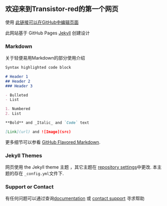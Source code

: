 ## 欢迎来到Transistor-red的第一个网页

使用 [此链接可以在GitHub中编辑页面](https://github.com/Transistor-red/Transistor.github.io/edit/master/README.md)

此网站基于 GitHub Pages [Jekyll](https://jekyllrb.com/) 创建设计

### Markdown

关于轻便易用Markdown的部分使用介绍 

```markdown
Syntax highlighted code block

# Header 1
## Header 2
### Header 3

- Bulleted
- List

1. Numbered
2. List

**Bold** and _Italic_ and `Code` text

[Link](url) and ![Image](src)
```

更多细节可以参看 [GitHub Flavored Markdown](https://guides.github.com/features/mastering-markdown/).

### Jekyll Themes

网页使用 the Jekyll theme 主题 ，其它主题在 [repository settings](https://github.com/Transistor-red/Transistor.github.io/settings)中更改. 本主题的存在 `_config.yml`文件下.

### Support or Contact

有任何问题可以通过查询[documentation](https://help.github.com/categories/github-pages-basics/) 或 [contact support](https://github.com/contact) 寻求帮助
